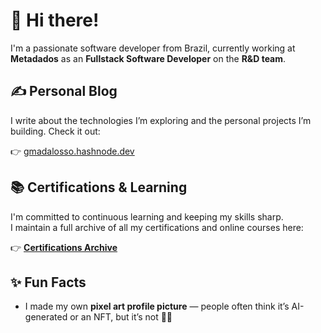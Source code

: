 # 👋 Hi there!

I'm a passionate software developer from Brazil, currently working at **Metadados** as an **Fullstack Software Developer** on the **R&D team**.

## ✍️ Personal Blog

I write about the technologies I’m exploring and the personal projects I’m building.
Check it out: 

👉 [gmadalosso.hashnode.dev](https://gmadalosso.hashnode.dev/)


## 📚 Certifications & Learning

I'm committed to continuous learning and keeping my skills sharp.  
I maintain a full archive of all my certifications and online courses here:

👉 [**Certifications Archive**](https://github.com/gmadalosso/certifications-archive)


## ✨ Fun Facts

- I made my own **pixel art profile picture** — people often think it’s AI-generated or an NFT, but it’s not 🧑‍🎨
